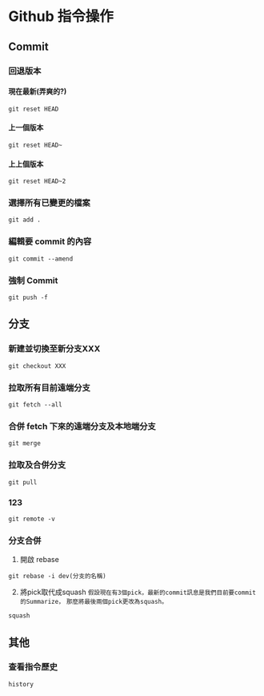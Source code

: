 # Github 指令操作

## Commit
### 回退版本
#### 現在最新(弄爽的?)
```
git reset HEAD
```

#### 上一個版本
```
git reset HEAD~
```

#### 上上個版本
```
git reset HEAD~2
```

### 選擇所有已變更的檔案
```
git add .
```

### 編輯要 commit 的內容
```
git commit --amend
```

### 強制 Commit
```
git push -f
```

## 分支
### 新建並切換至新分支XXX
```
git checkout XXX
```

### 拉取所有目前遠端分支
```
git fetch --all
```

### 合併 fetch 下來的遠端分支及本地端分支
```
git merge
```

### 拉取及合併分支
```
git pull
```

### 123
```
git remote -v
```

### 分支合併
1. 開啟 rebase
```
git rebase -i dev(分支的名稱)
```
2. 將pick取代成squash
`假設現在有3個pick，最新的commit訊息是我們目前要commit的Summarize，`
`那麼將最後兩個pick更改為squash。`

```
squash
```

## 其他
### 查看指令歷史
```
history
```

